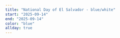 ```yaml
---
title: "National Day of El Salvador - blue/white"
start: "2025-09-14"
end: "2025-09-14"
color: "blue"
allday: true
---
```


